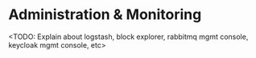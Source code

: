 

# Administration & Monitoring

<TODO: Explain about logstash, block explorer, rabbitmq mgmt console, keycloak mgmt console, etc>